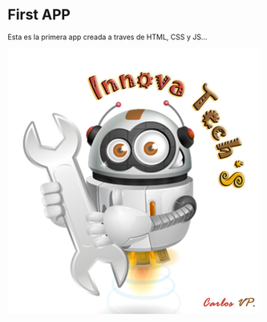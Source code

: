 # First APP
Esta es la primera app creada a traves de HTML, CSS y JS...

![](IMAGENES/InnovaTech'S.png)